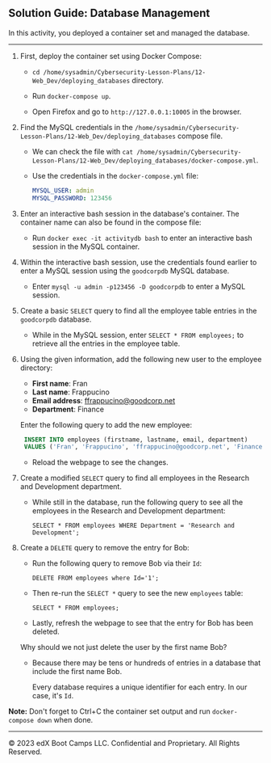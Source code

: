 ## Solution Guide: Database Management

In this activity, you deployed a container set and managed the database. 

---

1. First, deploy the container set using Docker Compose:

    - `cd /home/sysadmin/Cybersecurity-Lesson-Plans/12-Web_Dev/deploying_databases` directory. 

    - Run `docker-compose up`.

    - Open Firefox and go to `http://127.0.0.1:10005` in the browser.

2. Find the MySQL credentials in the `/home/sysadmin/Cybersecurity-Lesson-Plans/12-Web_Dev/deploying_databases` compose file.

    - We can check the file with `cat /home/sysadmin/Cybersecurity-Lesson-Plans/12-Web_Dev/deploying_databases/docker-compose.yml`.

    - Use the credentials in the `docker-compose.yml` file:

      ```YAML
      MYSQL_USER: admin
      MYSQL_PASSWORD: 123456
      ```

3. Enter an interactive bash session in the database's container. The container name can also be found in the compose file:

    - Run `docker exec -it activitydb bash` to enter an interactive bash session in the MySQL container.

4. Within the interactive bash session, use the credentials found earlier to enter a MySQL session using the `goodcorpdb` MySQL database.

    - Enter `mysql -u admin -p123456 -D goodcorpdb` to enter a MySQL session.

5. Create a basic `SELECT` query to find all the employee table entries in the `goodcorpdb` database.

    - While in the MySQL session, enter `SELECT * FROM employees;` to retrieve all the entries in the employee table.

6. Using the given information, add the following new user to the employee directory:

    - **First name**: Fran
    - **Last name**: Frappucino
    - **Email address**: ffrappucino@goodcorp.net
    - **Department**: Finance

     Enter the following query to add the new employee:

   ```SQL
    INSERT INTO employees (firstname, lastname, email, department)  
    VALUES ('Fran', 'Frappucino', 'ffrappucino@goodcorp.net', 'Finance');
    ```

    - Reload the webpage to see the changes.

7. Create a modified `SELECT` query to find all employees in the Research and Development department.

    - While still in the database, run the following query to see all the employees in the Research and Development department:

      `SELECT * FROM employees WHERE Department = 'Research and Development';`

8. Create a `DELETE` query to remove the entry for Bob:

    - Run the following query to remove Bob via their `Id`:

       `DELETE FROM employees where Id='1';`

    - Then re-run the `SELECT *` query to see the new `employees` table:

       `SELECT * FROM employees;`

    - Lastly, refresh the webpage to see that the entry for Bob has been deleted.

    Why should we not just delete the user by the first name Bob?

    - Because there may be tens or hundreds of entries in a database that include the first name Bob.

      Every database requires a unique identifier for each entry. In our case, it's `Id`.

**Note:** Don't forget to Ctrl+C the container set output and run `docker-compose down` when done.

---

&copy; 2023 edX Boot Camps LLC. Confidential and Proprietary. All Rights Reserved.
